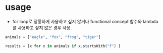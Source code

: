 
# usage
- for loop로 장황하게 사용하고 싶지 않거나 functional concept 함수와 lambda를 사용하고 싶지 않은 경우 사용.


```python
animals = ["eagle", "fox", "frog", "tiger"]

results = [x for x in animals if x.startsWith("f") ]
```

	